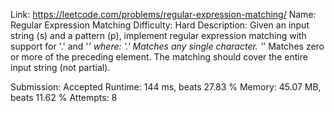 Link: https://leetcode.com/problems/regular-expression-matching/
Name: Regular Expression Matching
Difficulty: Hard
Description:
Given an input string (s) and a pattern (p), implement regular expression matching with support for '.' and '*' where:
'.' Matches any single character.
'*' Matches zero or more of the preceding element.
The matching should cover the entire input string (not partial).

Submission: Accepted
Runtime: 144 ms, beats 27.83 %
Memory: 45.07 MB, beats 11.62 %
Attempts: 8